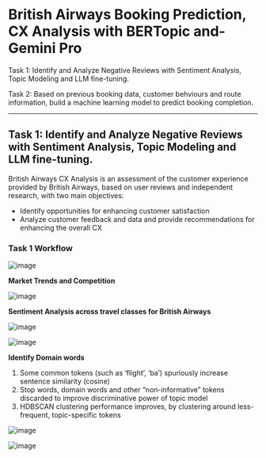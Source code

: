 # British Airways Booking Prediction, CX Analysis with BERTopic and-Gemini Pro
Task 1: Identify and Analyze Negative Reviews with Sentiment Analysis, Topic Modeling and LLM fine-tuning.

Task 2: Based on previous booking data, customer behviours and route information, build a machine learning model to predict booking completion. 

---
## Task 1: **Identify and Analyze Negative Reviews with Sentiment Analysis, Topic Modeling and LLM fine-tuning.**
British Airways CX Analysis is an assessment of the customer experience provided by British Airways, based on user reviews and independent research, with two main objectives:
- Identify opportunities for enhancing customer satisfaction
- Analyze customer feedback and data and provide recommendations for enhancing the overall CX

### Task 1 Workflow
![image](https://github.com/hantablack9/British-Airways-Booking-Prediction-CX-Analysis-with-BERTopic-and-Gemini-Pro/assets/101001907/464e1633-a858-4ff9-9ef2-3ca379a35e1b)


**Market Trends and Competition**

![image](https://github.com/hantablack9/British-Airways-Booking-Prediction-CX-Analysis-with-BERTopic-and-Gemini-Pro/assets/101001907/2cf98eaf-81db-427e-a85c-086621b2a9b8)

**Sentiment Analysis across travel classes for British Airways**

![image](https://github.com/hantablack9/British-Airways-Booking-Prediction-CX-Analysis-with-BERTopic-and-Gemini-Pro/assets/101001907/0fe9ea74-ab2d-4068-8b52-f23aa5517d7a)

![image](https://github.com/hantablack9/British-Airways-Booking-Prediction-CX-Analysis-with-BERTopic-and-Gemini-Pro/assets/101001907/aa048832-7915-44a9-bf64-bcff3a02e6f5)

**Identify Domain words**
1. Some common tokens (such as ‘flight’, ‘ba’) spuriously increase sentence similarity (cosine)
2. Stop words, domain words and other “non-informative” tokens discarded to improve discriminative power of topic model
3. HDBSCAN clustering performance improves, by clustering around less-frequent, topic-specific tokens

![image](https://github.com/hantablack9/British-Airways-Booking-Prediction-CX-Analysis-with-BERTopic-and-Gemini-Pro/assets/101001907/38de1537-0e11-4d49-a4e5-a1cff4ede958)

![image](https://github.com/hantablack9/British-Airways-Booking-Prediction-CX-Analysis-with-BERTopic-and-Gemini-Pro/assets/101001907/f4d8919f-c9a5-42d4-b256-50d72575ba5d)


